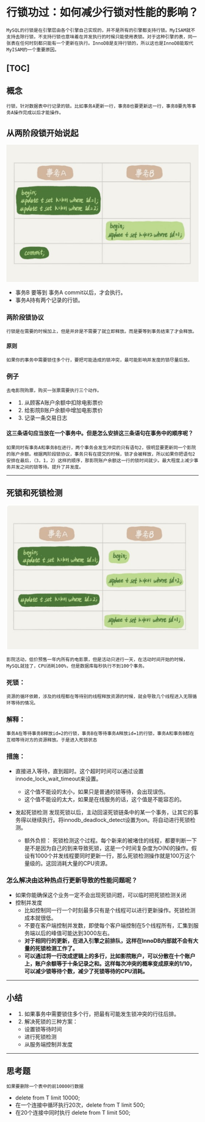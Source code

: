 # 行锁功过：如何减少行锁对性能的影响？
    MySQL的行锁是在引擎层由各个引擎自己实现的，并不是所有的引擎都支持行锁。MyISAM就不支持去除行锁，不支持行锁也意味着在并发执行的时候只能使用表锁。对于这种引擎的表，同一张表在任何时刻都只能有一个更新在执行。InnoDB是支持行锁的，所以这也是InnoDB能取代MyISAM的一个重要原因。
    
[TOC]
---------------------------------

## 概念
    行锁，针对数据表中行记录的锁。比如事务A更新一行，事务B也要更新这一行，事务B要先等事务A操作完成以后才能操作。

## 从两阶段锁开始说起
![两阶段锁](../statics/两阶段锁.jpg)
    
+ 事务B 要等到 事务A commit以后，才会执行。
+ 事务A持有两个记录的行锁。

### 两阶段锁协议
    行锁是在需要的时候加上，但是并非是不需要了就立即释放。而是要等到事务结束了才会释放。
#### 原则
    如果你的事务中需要锁住多个行，要把可能造成的锁冲突，最可能影响并发度的锁尽量后放。
### 例子
    去电影院购票，购买一张票需要执行三个动作。
+ 1. 从顾客A账户余额中扣除电影票价
+ 2. 给影院B账户余额中增加电影票价
+ 3. 记录一条交易日志

#### 这三条语句应当放在一个事务中。但是怎么安排这三条语句在事务中的顺序呢？
    如果同时有事务A和事务B在进行，两个事务会发生冲突的只有语句2，很明显要更新同一个影院的账户余额。根据两阶段锁协议，事务只有在提交的时候，锁才会被释放，所以如果你把语句2安排在最后，（3，1，2）这样的顺序，那影院账户余额这一行的锁时间就少。最大程度上减少事务并发之间的锁等待。提升了并发度。

------------------------
## 死锁和死锁检测
![死锁和死锁检测](../statics/死锁和死锁检测.jpg)

    影院活动，低价预售一年内所有的电影票，但是活动只进行一天，在活动时间开始的时候，MySQL就挂了，CPU消耗100%，但是数据库每秒执行不到100个事务。
### 死锁：
    资源的循环依赖，涉及的线程都在等待别的线程释放资源的时候，就会导致几个线程进入无限循环等待的情况。
### 解释：
    事务A在等待事务B释放id=2的行锁，事务B在等待事务A释放id=1的行锁，事务A和事务B都在互相等待对方的资源释放。于是进入死锁状态
### 措施：
+ 直接进入等待，直到超时。这个超时时间可以通过设置innode_lock_wait_timeout来设置。
    + 这个值不能设的太小，如果只是普通的锁等待，会出现误伤。
    + 这个值不能设的太大，如果是在线服务的话，这个值是不能容忍的。

+ 发起死锁检测
    发现死锁以后，主动回滚死锁链条中的某一个事务，让其它的事务得以继续执行。将innodb_deadlock_detect设置为on。将自动进行死锁检测。
    + 额外负担：
        死锁检测这个过程。每个新来的被堵住的线程，都要判断一下是不是因为自己的到来导致死锁，这是一个时间复杂度为O(N)的操作。假设有1000个并发线程要同时更新一行，那么死锁检测操作就是100万这个量级的。这回消耗大量的CPU资源。

### 怎么解决由这种热点行更新导致的性能问题呢？
+ 如果你能确保这个业务一定不会出现死锁问题，可以临时把死锁检测关闭
+ 控制并发度
    + 比如控制同一行一个时刻最多只有是个线程可以进行更新操作。死锁检测成本就很低。
    + 不要在客户端控制并发数，即使每个客户端控制在5个线程所有，汇集到服务端以后的峰值可能达到3000左右。
    + **对于相同行的更新，在进入引擎之前排队，这样在InnoDB内部就不会有大量的死锁检测工作了。**
    + **可以通过将一行改成逻辑上的多行，比如影院账户，可以分散在十个账户上，账户余额等于十条记录之和。这样每次冲突的概率变成原来的1/10，可以减少锁等待个数，减少了死锁等待的CPU消耗。**

------------------------
## 小结
+ 1. 如果事务中需要锁住多个行，把最有可能发生锁冲突的行往后排。
+ 2. 解决死锁的三种方案：
    + 设置锁等待时间
    + 进行死锁检测
    + 从服务端控制并发度

------------------------
## 思考题
    如果要删除一个表中的前10000行数据
+ delete from T limit 10000;
+ 在一个连接中循环执行20次，delete from T limit 500;
+ 在20个连接中同时执行 delete from T limit 500;

